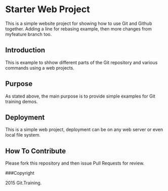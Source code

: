 # Starter Web Project

This is a simple website project for showing how to use Git and Github together. Adding a line for rebasing example, then more changes from myfeature branch too.

## Introduction

This is example to shhow different parts of the Git repository and various commands using a web projects.

## Purpose

As stated above, the main purpose is to provide simple examples for Git training demos.

## Deployment

This is a simple web project, deployment can be on any web server or even local file system.

## How To Contribute

Please fork this repository and then issue Pull Requests for review.

###Copyright

2015 Git.Training.
